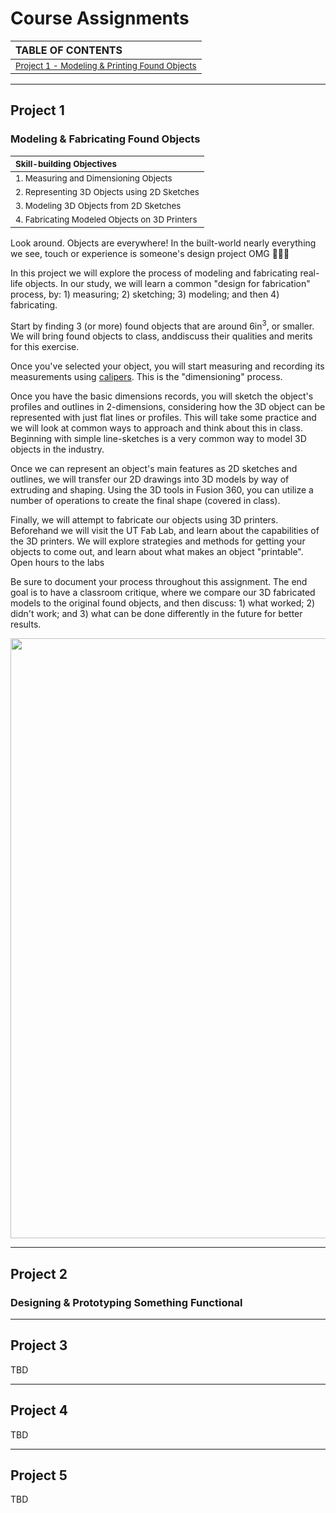 # Course Assignments

| TABLE OF CONTENTS |
| :----------------- |
| <sub>[Project 1 - Modeling & Printing Found Objects](#project-1)</sub> |

---
## Project 1

### Modeling & Fabricating Found Objects

| <sub>**Skill-building Objectives**</sub> |
| :---------------- |
| <sub> 1. Measuring and Dimensioning Objects </sub>   |
| <sub> 2. Representing 3D Objects using 2D Sketches</sub>   |
| <sub> 3. Modeling 3D Objects from 2D Sketches</sub>    |
| <sub> 4. Fabricating Modeled Objects on 3D Printers</sub> |


Look around. Objects are everywhere! In the built-world nearly everything we see, touch or experience is someone's design project OMG 🤯🤯🤯

In this project we will explore the process of modeling and fabricating real-life objects. In our study, we will learn a common "design for fabrication" process, by: 1) measuring; 2) sketching; 3) modeling; and then 4) fabricating.

Start by finding 3 (or more) found objects that are around 6in<sup>3</sup>, or smaller. We will bring found objects to class, anddiscuss their qualities and merits for this exercise.

Once you've selected your object, you will start measuring and recording its measurements using [calipers](https://en.wikipedia.org/wiki/Calipers). This is the "dimensioning" process.

Once you have the basic dimensions records, you will sketch the object's profiles and outlines in 2-dimensions, considering how the 3D object can be represented with just flat lines or profiles. This will take some practice and we will look at common ways to approach and think about this in class. Beginning with simple line-sketches is a very common way to model 3D objects in the industry.

Once we can represent an object's main features as 2D sketches and outlines, we will transfer our 2D drawings into 3D models by way of extruding and shaping. Using the 3D tools in Fusion 360, you can utilize a number of operations to create the final shape (covered in class). 

Finally, we will attempt to fabricate our objects using 3D printers. Beforehand we will visit the UT Fab Lab, and learn about the capabilities of the 3D printers. We will explore strategies and methods for getting your objects to come out, and learn about what makes an object "printable". Open hours to the labs

Be sure to document your process throughout this assignment. The end goal is to have a classroom critique, where we compare our 3D fabricated models to the original found objects, and then discuss: 1) what worked; 2) didn't work; and 3) what can be done differently in the future for better results.

<img src="https://github.com/mmansion/UT_FMX_213/blob/master/images/pencil.jpg" width="960" height="auto" />

---
## Project 2

### Designing & Prototyping Something Functional

---
## Project 3

TBD

---
## Project 4

TBD

---
## Project 5

TBD
